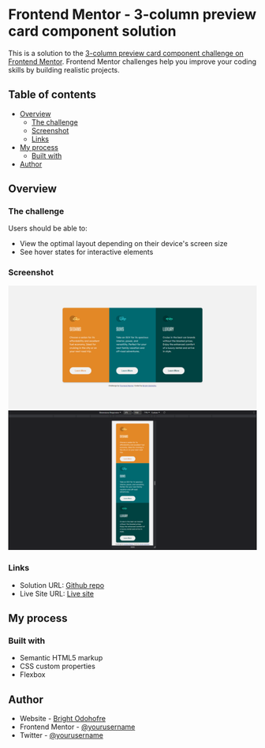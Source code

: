 # Frontend Mentor - 3-column preview card component solution

This is a solution to the [3-column preview card component challenge on Frontend Mentor](https://www.frontendmentor.io/challenges/3column-preview-card-component-pH92eAR2-). Frontend Mentor challenges help you improve your coding skills by building realistic projects.

## Table of contents

- [Overview](#overview)
  - [The challenge](#the-challenge)
  - [Screenshot](#screenshot)
  - [Links](#links)
- [My process](#my-process)
  - [Built with](#built-with)
- [Author](#author)

## Overview

### The challenge

Users should be able to:

- View the optimal layout depending on their device's screen size
- See hover states for interactive elements

### Screenshot

![Desktop View](./screenshots/desktop-view.png)
![Mobile View](./screenshots/mobile-view.png)

### Links

- Solution URL: [Github repo](https://github.com/Odohofre)
- Live Site URL: [Live site](Odohofre.github.io/3-column-preview-card-component)

## My process

### Built with

- Semantic HTML5 markup
- CSS custom properties
- Flexbox

## Author

- Website - [Bright Odohofre](https://Odohofre.github.io)
- Frontend Mentor - [@yourusername](https://www.frontendmentor.io/profile/Odohofre)
- Twitter - [@yourusername](https://www.twitter.com/B_Odohofre)
